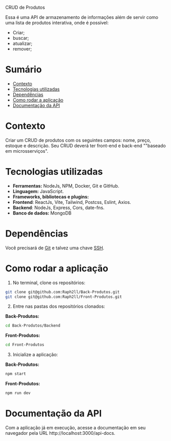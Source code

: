 CRUD de Produtos

Essa é uma API de armazenamento de informações além de servir como uma  lista de produtos interativa, onde é possível:

- Criar;
- buscar;
- atualizar;
- remover;

# Sumário

- [Contexto](#contexto)
- [Tecnologias utilizadas](#tecnologias-utilizadas)
- [Dependências](#dependências)
- [Como rodar a aplicação](#como-rodar-a-aplicação)
- [Documentação da API](#documentação-da-api)

# Contexto 

Criar um CRUD de produtos com os seguintes campos: nome, preço, estoque e descrição. Seu CRUD deverá ter front-end e back-end ""baseado em microsserviços".

# Tecnologias utilizadas

- **Ferramentas:** NodeJs, NPM, Docker, Git e GitHub.
- **Linguagem:** JavaScript.
- **Frameworks, bibliotecas e plugins:** 
 - **Frontend**: ReactJs, Vite, Tailwind, Postcss, Eslint, Axios.
 - **Backend**: NodeJs, Express, Cors, date-fns.
- **Banco de dados:** MongoDB

# Dependências

Você precisará de [Git](https://git-scm.com/downloads) e talvez uma chave [SSH](https://docs.github.com/pt/authentication/connecting-to-github-with-ssh/about-ssh).


# Como rodar a aplicação

1. No terminal, clone os repositórios:
```sh
git clone git@github.com:Raph2ll/Back-Produtos.git
git clone git@github.com:Raph2ll/Front-Produtos.git
```

2. Entre nas pastas dos repositórios clonados:

**Back-Produtos:**
```sh
cd Back-Produtos/Backend
```
**Front-Produtos:**
```sh
cd Front-Produtos
```

3. Inicialize a aplicação:

**Back-Produtos:**
```sh
npm start
```
**Front-Produtos:**
```sh
npm run dev
```

# Documentação da API

Com a aplicação já em execução, acesse a documentação em seu navegador pela URL http://localhost:3000/api-docs.
